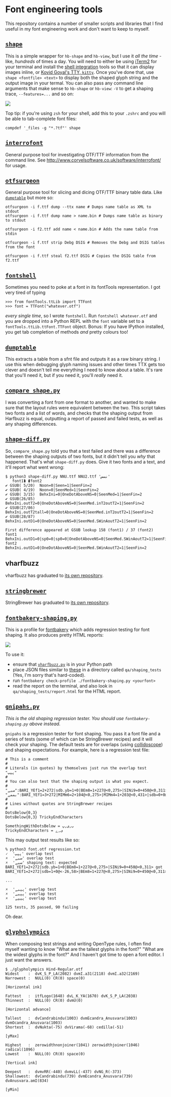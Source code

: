 # Font engineering tools

This repository contains a number of smaller scripts and libraries that I find useful in my font engineering work and don't want to keep to myself.

## [`shape`](./shape)

This is a simple wrapper for `hb-shape` and `hb-view`, but I use it _all the
time_ - like, _hundreds_ of times a day. You will need to either be using
[iTerm2](https://www.iterm2.com/index.html) for your terminal and install the
[shell integration](https://www.iterm2.com/documentation-shell-integration.html)
tools so that it can display images inline, or [Kovid Goyal's TTY,
`kitty`](https://github.com/kovidgoyal/kitty). Once you've done that, use
`shape <fontfile> <text>` to display both the shaped glyph string and the
output image in your termal. You can also pass any command line arguments that
make sense to `hb-shape` or `hb-view`: `-V` to get a shaping trace,
`--features=...` and so on:

![](shape.png)

Top tip: if you're using `zsh` for your shell, add this to your `.zshrc` and you will be able to tab-complete font files:

    compdef '_files -g "*.?tf"' shape

## [`interrofont`](./interrofont)

General purpose tool for investigating OTF/TTF information from the command line. See http://www.corvelsoftware.co.uk/software/interrofont/ for usage.

## [`otfsurgeon`](./otfsurgeon)

General purpose tool for slicing and dicing OTF/TTF binary table data. Like
[`dumptable`](./dumptable) but more so:

```shell
otfsurgeon -i f.ttf dump --ttx name # Dumps name table as XML to stdout
otfsurgeon -i f.ttf dump name > name.bin # Dumps name table as binary to stdout

otfsurgeon -i f2.ttf add name < name.bin # Adds the name table from stdin

otfsurgeon -i f.ttf strip Debg DSIG # Removes the Debg and DSIG tables from the font

otfsurgeon -i f.ttf steal f2.ttf DSIG # Copies the DSIG table from f2.ttf
```

## [`fontshell`](./fontshell)

Sometimes you need to poke at a font in its fontTools representation. I got very tired of typing

```python-console
>>> from fontTools.ttLib import TTFont
>>> font = TTFont("whatever.otf")
```

_every single time_, so I wrote `fontshell`. Run `fontshell whatever.otf` and you are dropped into a Python REPL with the `font` variable set to a `fontTools.ttLib.ttFont.TTFont` object. Bonus: If you have IPython installed, you get tab completion of methods _and_ pretty colours too!

## [`dumptable`](./dumptable)

This extracts a table from a sfnt file and outputs it as a raw binary string. I use this when debugging glyph naming issues and other times TTX gets too clever and doesn't tell me everything I need to know about a table. It's rare that you'll need it, but if you need it, you'll _really_ need it.

## [`compare_shape.py`](./compare_shape.py)

I was converting a font from one format to another, and wanted to make sure that the layout rules were equivalent between the two. This script takes two fonts and a list of words, and checks that the shaping output from Harfbuzz is equal, outputting a report of passed and failed tests, as well as any shaping differences.

## [`shape-diff.py`](./shape-diff.py)

So, `compare_shape.py` told you that a test failed and there was a difference between the shaping outputs of two fonts, but it didn't tell you _why_ that happened. That's what `shape-diff.py` does. Give it two fonts and a text, and it'll report what went wrong:

```console
$ python3 shape-diff.py NNU.ttf NNU2.ttf 'نسس'
   font1⮯ ⮮font2
✔ GSUB( 5/20)  Noon=0|Seen=1|SeenFin=2
✔ GSUB( 4/19)  Noon=0|SeenMed=1|SeenFin=2
✔ GSUB( 3/15)  BehxIni=0|OneDotAboveNS=0|SeenMed=1|SeenFin=2
✔ GSUB(26/85)  BehxIni.outT2=0|OneDotAboveNS=0|SeenMed.inT2outT2=1|SeenFin=2
✔ GSUB(27/86)  BehxIni.outT2tall=0|OneDotAboveNS=0|SeenMed.inT2outT2=1|SeenFin=2
✔ GSUB(28/87)  BehxIni.outD1=0|OneDotAboveNS=0|SeenMed.SWinAoutT2=1|SeenFin=2

First difference appeared at GSUB lookup 158 (font1) / 37 (font2)
font1          BehxIni.outD1=0|sp0=0|sp0=0|OneDotAboveNS=0|SeenMed.SWinAoutT2=1|SeenFin=2
font2          BehxIni.outD1=0|OneDotAboveNS=0|SeenMed.SWinAoutT2=1|SeenFin=2
```

## vharfbuzz

vharfbuzz has graduated to [its own repository](https://github.com/simoncozens/vharfbuzz).

## [`stringbrewer`](./stringbrewer)

StringBrewer has graduated to [its own repository](https://github.com/simoncozens/stringbrewer).

## [`fontbakery-shaping.py`](./fontbakery-shaping.py)

This is a profile for [fontbakery](https://github.com/googlefonts/fontbakery) which adds regression testing for font shaping. It also produces pretty HTML reports:

![](fontbakery-report.png)

To use it:

-   ensure that [`vharfbuzz.py`](#vharfbuzzpy) is in your Python path
-   place JSON files similar to [these](https://github.com/simoncozens/font-engineering/tree/master/qa/shaping_tests) in a directory called `qa/shaping_tests` (Yes, I'm sorry that's hard-coded).
-   run `fontbakery check-profile ./fontbakery-shaping.py <yourfont>`
-   read the report on the terminal, and also look in `qa/shaping_tests/report.html` for the HTML report.

## [`gnipahs.py`](./gnipahs.py)

_This is the *old* shaping regression tester. You should use `fontbakery-shaping.py` above instead._

`gnipahs` is a regression tester for font shaping. You pass it a font file
and a series of tests (some of which can be StringBrewer recipes) and it will
check your shaping. The default tests are for overlaps (using [collidoscope](https://github.com/simoncozens/collidoscope)) and shaping expectations. For example, here is a regression test file:

```
# This is a comment
#
# Literals (in quotes) by themselves just run the overlap test
"پپپ"
#
# You can also test that the shaping output is what you expect.
#
"سبے":BARI_YEf1=2+272|sdb.yb=1+0|BEm8=1+227@<0,275>|SINi9=0+450@<0,311>
"بممے":BARI_YEf1=3+272|MIMm6=2+104@<0,275>|MIMm4=1+203@<0,431>|sdb=0+0@<-34,230>|BEi7=0+412@<0,662>
#
# Lines without quotes are StringBrewer recipes
#
DotsBelow{0,3}
DotsBelow{0,3} TrickyEndCharacters

SomethingWithDotsBelow = ب,ی,پ
TrickyEndCharacters = ی,ے
```

This may output test results like so:

```
% python3 font.otf regression.txt
🗸  'پپپ' overlap test
🗴  'سبے' overlap test
🗴  'سبے' shaping text: expected BARI_YEf1=2+272|sdb.yb=1+0|BEm8=1+227@<0,275>|SINi9=0+450@<0,311> got BARI_YEf1=2+272|sdb=1+0@<-26,58>|BEm8=1+227@<0,275>|SINi9=0+450@<0,311>

...

🗴  'پپبے' overlap test
🗴  'پپیے' overlap test
🗴  'پپپے' overlap test

125 tests, 35 passed, 90 failing
```

Oh dear.

## [`glypholympics`](./glypholympics)

When composing test strings and writing OpenType rules, I often find myself wanting to know "What are the tallest glyphs in the font?" "What are the widest glyphs in the font?" And I haven't got time to open a font editor. I just want the answers.

```
$ ./glypholympics Hind-Regular.otf
Widest    :  dvK_S_P_LA(2082) dvmI.a31(2118) dvmI.a32(2169)
Narrowest :  NULL(0) CR(0) space(0)
                                                                [Horizontal ink]

Fattest   :  itfLogo(1648) dvL_K_YA(1670) dvK_S_P_LA(2038)
Thinnest  :  NULL(0) CR(0) dvmU(0)
                                                            [Horizontal advance]

Tallest   :  dvCandrabindu(1003) dvmEcandra_Anusvara(1003) dvmOcandra_Anusvara(1003)
Shortest  :  dvNukta(-75) dvVirama(-68) cedilla(-51)
                                                                          [yMax]

Highest   :  zerowidthnonjoiner(1041) zerowidthjoiner(1046) radical(1096)
Lowest    :  NULL(0) CR(0) space(0)
                                                                  [Vertical ink]

Deepest   :  dvmvRR(-440) dvmvLL(-437) dvNG_R(-373)
Shallowest:  dvCandrabindu(739) dvmEcandra_Anusvara(739) dvAnusvara.amI(834)
                                                                          [yMin]
```
